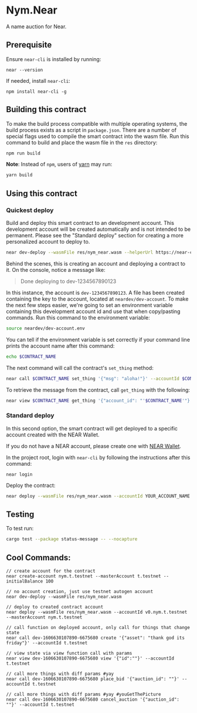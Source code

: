 Nym.Near
==============

A name auction for Near.

## Prerequisite
Ensure `near-cli` is installed by running:

```
near --version
```

If needed, install `near-cli`:

```
npm install near-cli -g
```

## Building this contract
To make the build process compatible with multiple operating systems, the build process exists as a script in `package.json`.
There are a number of special flags used to compile the smart contract into the wasm file.
Run this command to build and place the wasm file in the `res` directory:
```bash
npm run build
```

**Note**: Instead of `npm`, users of [yarn](https://yarnpkg.com) may run:
```bash
yarn build
```

## Using this contract

### Quickest deploy
Build and deploy this smart contract to an development account. This development account will be created automatically and is not intended to be permanent. Please see the "Standard deploy" section for creating a more personalized account to deploy to.

```bash
near dev-deploy --wasmFile res/nym_near.wasm --helperUrl https://near-contract-helper.onrender.com
```

Behind the scenes, this is creating an account and deploying a contract to it. On the console, notice a message like:

>Done deploying to dev-1234567890123

In this instance, the account is `dev-1234567890123`. A file has been created containing the key to the account, located at `neardev/dev-account`. To make the next few steps easier, we're going to set an environment variable containing this development account id and use that when copy/pasting commands.
Run this command to the environment variable:

```bash
source neardev/dev-account.env
```

You can tell if the environment variable is set correctly if your command line prints the account name after this command:
```bash
echo $CONTRACT_NAME
```

The next command will call the contract's `set_thing` method:

```bash
near call $CONTRACT_NAME set_thing '{"msg": "aloha!"}' --accountId $CONTRACT_NAME
```

To retrieve the message from the contract, call `get_thing` with the following:

```bash
near view $CONTRACT_NAME get_thing '{"account_id": "'$CONTRACT_NAME'"}'
```

### Standard deploy
In this second option, the smart contract will get deployed to a specific account created with the NEAR Wallet.

If you do not have a NEAR account, please create one with [NEAR Wallet](https://wallet.nearprotocol.com).

In the project root, login with `near-cli` by following the instructions after this command:

```
near login
```

Deploy the contract:

```bash
near deploy --wasmFile res/nym_near.wasm --accountId YOUR_ACCOUNT_NAME
```

## Testing
To test run:
```bash
cargo test --package status-message -- --nocapture
```

## Cool Commands:

```
// create account for the contract
near create-account nym.t.testnet --masterAccount t.testnet --initialBalance 100

// no account creation, just use testnet autogen account
near dev-deploy --wasmFile res/nym_near.wasm

// deploy to created contract account
near deploy --wasmFile res/nym_near.wasm --accountId v0.nym.t.testnet --masterAccount nym.t.testnet

// call function on deployed account, only call for things that change state
near call dev-1606630107890-6675680 create '{"asset": "thank god its friday"}' --accountId t.testnet

// view state via view function call with params
near view dev-1606630107890-6675680 view '{"id":""}' --accountId t.testnet

// call more things with diff params #yay
near call dev-1606630107890-6675680 place_bid '{"auction_id": ""}' --accountId t.testnet

// call more things with diff params #yay #youGetThePicture
near call dev-1606630107890-6675680 cancel_auction '{"auction_id": ""}' --accountId t.testnet
```